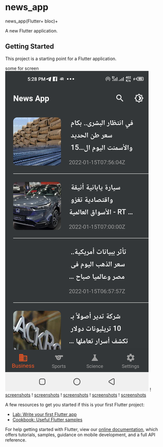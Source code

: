 # news_app
 news_app(Flutter+ bloc)+

A new Flutter application.

## Getting Started

This project is a starting point for a Flutter application.

some for screen
![screenshots](screenshots/Screenshot_20220115-172818.png)
! [screenshots](screenshots/Screenshot_20220115-172828.png)
! [screenshots](screenshots/Screenshot_20220115-172837.png)
 ! [screenshots](screenshots/Screenshot_20220115-172849.png)
! [screenshots](screenshots/Screenshot_20220115-172857.png)
! [screenshots](screenshots/Screenshot_20220115-172908.png)



A few resources to get you started if this is your first Flutter project:

- [Lab: Write your first Flutter app](https://flutter.dev/docs/get-started/codelab)
- [Cookbook: Useful Flutter samples](https://flutter.dev/docs/cookbook)

For help getting started with Flutter, view our
[online documentation](https://flutter.dev/docs), which offers tutorials,
samples, guidance on mobile development, and a full API reference.
